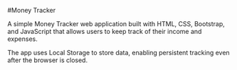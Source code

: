 #Money Tracker

A simple Money Tracker web application built with HTML, CSS, Bootstrap, and JavaScript that allows users to keep track of their income and expenses. 

The app uses Local Storage to store data, enabling persistent tracking even after the browser is closed.
